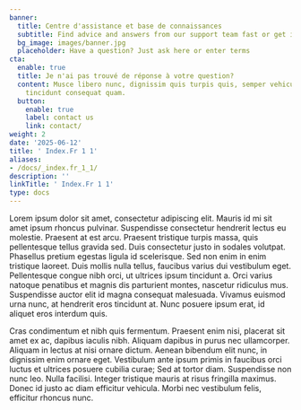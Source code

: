```yaml
---
banner:
  title: Centre d'assistance et base de connaissances
  subtitle: Find advice and answers from our support team fast or get in touch
  bg_image: images/banner.jpg
  placeholder: Have a question? Just ask here or enter terms
cta:
  enable: true
  title: Je n'ai pas trouvé de réponse à votre question?
  content: Musce libero nunc, dignissim quis turpis quis, semper vehicula dolor. Suspendisse
    tincidunt consequat quam.
  button:
    enable: true
    label: contact us
    link: contact/
weight: 2
date: '2025-06-12'
title: ' Index.Fr 1 1'
aliases:
- /docs/_index.fr_1_1/
description: ''
linkTitle: ' Index.Fr 1 1'
type: docs
---
```


Lorem ipsum dolor sit amet, consectetur adipiscing elit. Mauris id mi sit amet ipsum rhoncus pulvinar. Suspendisse consectetur hendrerit lectus eu molestie. Praesent at est arcu. Praesent tristique turpis massa, quis pellentesque tellus gravida sed. Duis consectetur justo in sodales volutpat. Phasellus pretium egestas ligula id scelerisque. Sed non enim in enim tristique laoreet. Duis mollis nulla tellus, faucibus varius dui vestibulum eget. Pellentesque congue nibh orci, ut ultrices ipsum tincidunt a. Orci varius natoque penatibus et magnis dis parturient montes, nascetur ridiculus mus. Suspendisse auctor elit id magna consequat malesuada. Vivamus euismod urna nunc, at hendrerit eros tincidunt at. Nunc posuere ipsum erat, id aliquet eros interdum quis.

Cras condimentum et nibh quis fermentum. Praesent enim nisi, placerat sit amet ex ac, dapibus iaculis nibh. Aliquam dapibus in purus nec ullamcorper. Aliquam in lectus at nisi ornare dictum. Aenean bibendum elit nunc, in dignissim enim ornare eget. Vestibulum ante ipsum primis in faucibus orci luctus et ultrices posuere cubilia curae; Sed at tortor diam. Suspendisse non nunc leo. Nulla facilisi. Integer tristique mauris at risus fringilla maximus. Donec id justo ac diam efficitur vehicula. Morbi nec vestibulum felis, efficitur rhoncus nunc.
